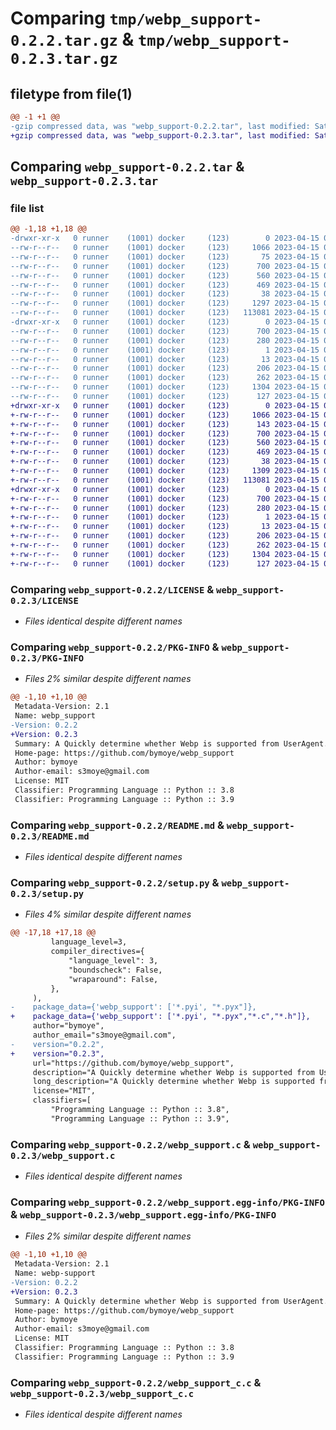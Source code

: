 # Comparing `tmp/webp_support-0.2.2.tar.gz` & `tmp/webp_support-0.2.3.tar.gz`

## filetype from file(1)

```diff
@@ -1 +1 @@
-gzip compressed data, was "webp_support-0.2.2.tar", last modified: Sat Apr 15 04:07:58 2023, max compression
+gzip compressed data, was "webp_support-0.2.3.tar", last modified: Sat Apr 15 04:08:55 2023, max compression
```

## Comparing `webp_support-0.2.2.tar` & `webp_support-0.2.3.tar`

### file list

```diff
@@ -1,18 +1,18 @@
-drwxr-xr-x   0 runner    (1001) docker     (123)        0 2023-04-15 04:07:58.839226 webp_support-0.2.2/
--rw-r--r--   0 runner    (1001) docker     (123)     1066 2023-04-15 04:07:20.000000 webp_support-0.2.2/LICENSE
--rw-r--r--   0 runner    (1001) docker     (123)       75 2023-04-15 04:07:20.000000 webp_support-0.2.2/MANIFEST.in
--rw-r--r--   0 runner    (1001) docker     (123)      700 2023-04-15 04:07:58.839226 webp_support-0.2.2/PKG-INFO
--rw-r--r--   0 runner    (1001) docker     (123)      560 2023-04-15 04:07:20.000000 webp_support-0.2.2/README.md
--rw-r--r--   0 runner    (1001) docker     (123)      469 2023-04-15 04:07:20.000000 webp_support-0.2.2/pyproject.toml
--rw-r--r--   0 runner    (1001) docker     (123)       38 2023-04-15 04:07:58.839226 webp_support-0.2.2/setup.cfg
--rw-r--r--   0 runner    (1001) docker     (123)     1297 2023-04-15 04:07:20.000000 webp_support-0.2.2/setup.py
--rw-r--r--   0 runner    (1001) docker     (123)   113081 2023-04-15 04:07:44.000000 webp_support-0.2.2/webp_support.c
-drwxr-xr-x   0 runner    (1001) docker     (123)        0 2023-04-15 04:07:58.839226 webp_support-0.2.2/webp_support.egg-info/
--rw-r--r--   0 runner    (1001) docker     (123)      700 2023-04-15 04:07:58.000000 webp_support-0.2.2/webp_support.egg-info/PKG-INFO
--rw-r--r--   0 runner    (1001) docker     (123)      280 2023-04-15 04:07:58.000000 webp_support-0.2.2/webp_support.egg-info/SOURCES.txt
--rw-r--r--   0 runner    (1001) docker     (123)        1 2023-04-15 04:07:58.000000 webp_support-0.2.2/webp_support.egg-info/dependency_links.txt
--rw-r--r--   0 runner    (1001) docker     (123)       13 2023-04-15 04:07:58.000000 webp_support-0.2.2/webp_support.egg-info/top_level.txt
--rw-r--r--   0 runner    (1001) docker     (123)      206 2023-04-15 04:07:20.000000 webp_support-0.2.2/webp_support.pyi
--rw-r--r--   0 runner    (1001) docker     (123)      262 2023-04-15 04:07:20.000000 webp_support-0.2.2/webp_support.pyx
--rw-r--r--   0 runner    (1001) docker     (123)     1304 2023-04-15 04:07:20.000000 webp_support-0.2.2/webp_support_c.c
--rw-r--r--   0 runner    (1001) docker     (123)      127 2023-04-15 04:07:20.000000 webp_support-0.2.2/webp_support_c.h
+drwxr-xr-x   0 runner    (1001) docker     (123)        0 2023-04-15 04:08:55.770403 webp_support-0.2.3/
+-rw-r--r--   0 runner    (1001) docker     (123)     1066 2023-04-15 04:08:38.000000 webp_support-0.2.3/LICENSE
+-rw-r--r--   0 runner    (1001) docker     (123)      143 2023-04-15 04:08:38.000000 webp_support-0.2.3/MANIFEST.in
+-rw-r--r--   0 runner    (1001) docker     (123)      700 2023-04-15 04:08:55.770403 webp_support-0.2.3/PKG-INFO
+-rw-r--r--   0 runner    (1001) docker     (123)      560 2023-04-15 04:08:38.000000 webp_support-0.2.3/README.md
+-rw-r--r--   0 runner    (1001) docker     (123)      469 2023-04-15 04:08:38.000000 webp_support-0.2.3/pyproject.toml
+-rw-r--r--   0 runner    (1001) docker     (123)       38 2023-04-15 04:08:55.770403 webp_support-0.2.3/setup.cfg
+-rw-r--r--   0 runner    (1001) docker     (123)     1309 2023-04-15 04:08:38.000000 webp_support-0.2.3/setup.py
+-rw-r--r--   0 runner    (1001) docker     (123)   113081 2023-04-15 04:08:48.000000 webp_support-0.2.3/webp_support.c
+drwxr-xr-x   0 runner    (1001) docker     (123)        0 2023-04-15 04:08:55.770403 webp_support-0.2.3/webp_support.egg-info/
+-rw-r--r--   0 runner    (1001) docker     (123)      700 2023-04-15 04:08:55.000000 webp_support-0.2.3/webp_support.egg-info/PKG-INFO
+-rw-r--r--   0 runner    (1001) docker     (123)      280 2023-04-15 04:08:55.000000 webp_support-0.2.3/webp_support.egg-info/SOURCES.txt
+-rw-r--r--   0 runner    (1001) docker     (123)        1 2023-04-15 04:08:55.000000 webp_support-0.2.3/webp_support.egg-info/dependency_links.txt
+-rw-r--r--   0 runner    (1001) docker     (123)       13 2023-04-15 04:08:55.000000 webp_support-0.2.3/webp_support.egg-info/top_level.txt
+-rw-r--r--   0 runner    (1001) docker     (123)      206 2023-04-15 04:08:38.000000 webp_support-0.2.3/webp_support.pyi
+-rw-r--r--   0 runner    (1001) docker     (123)      262 2023-04-15 04:08:38.000000 webp_support-0.2.3/webp_support.pyx
+-rw-r--r--   0 runner    (1001) docker     (123)     1304 2023-04-15 04:08:38.000000 webp_support-0.2.3/webp_support_c.c
+-rw-r--r--   0 runner    (1001) docker     (123)      127 2023-04-15 04:08:38.000000 webp_support-0.2.3/webp_support_c.h
```

### Comparing `webp_support-0.2.2/LICENSE` & `webp_support-0.2.3/LICENSE`

 * *Files identical despite different names*

### Comparing `webp_support-0.2.2/PKG-INFO` & `webp_support-0.2.3/PKG-INFO`

 * *Files 2% similar despite different names*

```diff
@@ -1,10 +1,10 @@
 Metadata-Version: 2.1
 Name: webp_support
-Version: 0.2.2
+Version: 0.2.3
 Summary: A Quickly determine whether Webp is supported from UserAgent.
 Home-page: https://github.com/bymoye/webp_support
 Author: bymoye
 Author-email: s3moye@gmail.com
 License: MIT
 Classifier: Programming Language :: Python :: 3.8
 Classifier: Programming Language :: Python :: 3.9
```

### Comparing `webp_support-0.2.2/README.md` & `webp_support-0.2.3/README.md`

 * *Files identical despite different names*

### Comparing `webp_support-0.2.2/setup.py` & `webp_support-0.2.3/setup.py`

 * *Files 4% similar despite different names*

```diff
@@ -17,18 +17,18 @@
         language_level=3,
         compiler_directives={
             "language_level": 3,
             "boundscheck": False,
             "wraparound": False,
         },
     ),
-    package_data={'webp_support': ['*.pyi', "*.pyx"]},
+    package_data={'webp_support': ['*.pyi', "*.pyx","*.c","*.h"]},
     author="bymoye",
     author_email="s3moye@gmail.com",
-    version="0.2.2",
+    version="0.2.3",
     url="https://github.com/bymoye/webp_support",
     description="A Quickly determine whether Webp is supported from UserAgent.",
     long_description="A Quickly determine whether Webp is supported from UserAgent.",
     license="MIT",
     classifiers=[
         "Programming Language :: Python :: 3.8",
         "Programming Language :: Python :: 3.9",
```

### Comparing `webp_support-0.2.2/webp_support.c` & `webp_support-0.2.3/webp_support.c`

 * *Files identical despite different names*

### Comparing `webp_support-0.2.2/webp_support.egg-info/PKG-INFO` & `webp_support-0.2.3/webp_support.egg-info/PKG-INFO`

 * *Files 2% similar despite different names*

```diff
@@ -1,10 +1,10 @@
 Metadata-Version: 2.1
 Name: webp-support
-Version: 0.2.2
+Version: 0.2.3
 Summary: A Quickly determine whether Webp is supported from UserAgent.
 Home-page: https://github.com/bymoye/webp_support
 Author: bymoye
 Author-email: s3moye@gmail.com
 License: MIT
 Classifier: Programming Language :: Python :: 3.8
 Classifier: Programming Language :: Python :: 3.9
```

### Comparing `webp_support-0.2.2/webp_support_c.c` & `webp_support-0.2.3/webp_support_c.c`

 * *Files identical despite different names*

